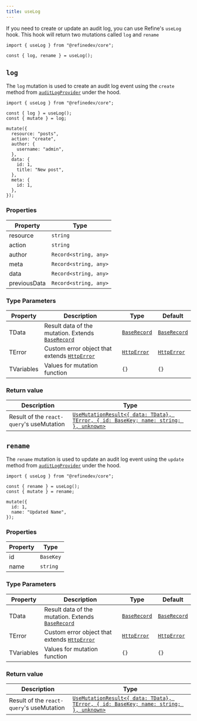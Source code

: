 ```yaml
---
title: useLog
---
```


If you need to create or update an audit log, you can use Refine's `useLog` hook. This hook will return two mutations called `log` and `rename`

```tsx
import { useLog } from "@refinedev/core";

const { log, rename } = useLog();
```

## `log`

The `log` mutation is used to create an audit log event using the `create` method from [`auditLogProvider`](/docs/audit-logs/audit-log-provider#create) under the hood.

```tsx
import { useLog } from "@refinedev/core";

const { log } = useLog();
const { mutate } = log;

mutate({
  resource: "posts",
  action: "create",
  author: {
    username: "admin",
  },
  data: {
    id: 1,
    title: "New post",
  },
  meta: {
    id: 1,
  },
});
```

### Properties

| Property                      | Type                  |
| ----------------------------- | --------------------- |
| resource <PropTag asterisk /> | `string`              |
| action <PropTag asterisk />   | `string`              |
| author                        | `Record<string, any>` |
| meta                          | `Record<string, any>` |
| data                          | `Record<string, any>` |
| previousData                  | `Record<string, any>` |

### Type Parameters

| Property   | Description                                                                                     | Type                                                       | Default                                                    |
| ---------- | ----------------------------------------------------------------------------------------------- | ---------------------------------------------------------- | ---------------------------------------------------------- |
| TData      | Result data of the mutation. Extends [`BaseRecord`](/docs/core/interface-references#baserecord) | [`BaseRecord`](/docs/core/interface-references#baserecord) | [`BaseRecord`](/docs/core/interface-references#baserecord) |
| TError     | Custom error object that extends [`HttpError`](/docs/core/interface-references#httperror)       | [`HttpError`](/docs/core/interface-references#httperror)   | [`HttpError`](/docs/core/interface-references#httperror)   |
| TVariables | Values for mutation function                                                                    | `{}`                                                       | `{}`                                                       |

### Return value

| Description                               | Type                                                                                                                                           |
| ----------------------------------------- | ---------------------------------------------------------------------------------------------------------------------------------------------- |
| Result of the `react-query`'s useMutation | [`UseMutationResult<{ data: TData}, TError, { id: BaseKey; name: string; }, unknown>`](https://react-query.tanstack.com/reference/useMutation) |

## `rename`

The `rename` mutation is used to update an audit log event using the `update` method from [`auditLogProvider`](/docs/audit-logs/audit-log-provider#update) under the hood.

```tsx
import { useLog } from "@refinedev/core";

const { rename } = useLog();
const { mutate } = rename;

mutate({
  id: 1,
  name: "Updated Name",
});
```

### Properties

| Property                  | Type      |
| ------------------------- | --------- |
| id <PropTag asterisk />   | `BaseKey` |
| name <PropTag asterisk /> | `string`  |

### Type Parameters

| Property   | Description                                                                                     | Type                                                       | Default                                                    |
| ---------- | ----------------------------------------------------------------------------------------------- | ---------------------------------------------------------- | ---------------------------------------------------------- |
| TData      | Result data of the mutation. Extends [`BaseRecord`](/docs/core/interface-references#baserecord) | [`BaseRecord`](/docs/core/interface-references#baserecord) | [`BaseRecord`](/docs/core/interface-references#baserecord) |
| TError     | Custom error object that extends [`HttpError`](/docs/core/interface-references#httperror)       | [`HttpError`](/docs/core/interface-references#httperror)   | [`HttpError`](/docs/core/interface-references#httperror)   |
| TVariables | Values for mutation function                                                                    | `{}`                                                       | `{}`                                                       |

### Return value

| Description                               | Type                                                                                                                                           |
| ----------------------------------------- | ---------------------------------------------------------------------------------------------------------------------------------------------- |
| Result of the `react-query`'s useMutation | [`UseMutationResult<{ data: TData}, TError, { id: BaseKey; name: string; }, unknown>`](https://react-query.tanstack.com/reference/useMutation) |
